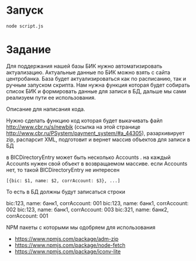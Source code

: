 # Запуск 
`node script.js`
# Задание

Для поддержания нашей базы БИК нужно автоматизировать актуализацию. Актуальные данные по БИК можно взять с сайта центробанка.
База будет актуализироваться как по расписанию, так и ручным запуском скрипта.
Нам нужна функция которая будет собирать список БИК и формировать данные для записи в БД, дальше мы сами реализуем пути ее использования.

Описание для написания кода.

Нужно сделать функцию код которая будет выкачивать файл
http://www.cbr.ru/s/newbik (ссылка на этой странице http://www.cbr.ru/PSystem/payment_system/#a_44305), разархивирует zip, распарсит XML, подготовит и вернет массив объектов для записи в БД

в BICDirectoryEntry может быть несколько Accounts . на каждый Accounts нужен свой объект в возвращаемом массиве. если Accounts  нет, то такой BICDirectoryEntry не интересен


`[{bic: $1, name: $2, corrAccount: $3}, ...]`

То есть в БД должны будут записаться строки

bic:123, name: банк1, corrAccount: 001
bic:123, name: банк1, corrAccount: 002
bic:123, name: банк1, corrAccount: 003
bic:321, name: банк2, corrAccount: 001

NPM пакеты с которыми мы одобряем для использования
- https://www.npmjs.com/package/adm-zip
- https://www.npmjs.com/package/node-fetch
- https://www.npmjs.com/package/iconv-lite